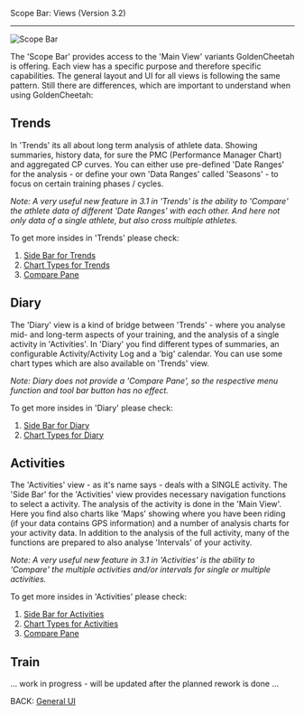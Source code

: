 Scope Bar: Views (Version 3.2)
***

![Scope Bar](https://raw.githubusercontent.com/GoldenCheetah/GoldenCheetah/master/doc/wiki/ScopeBar_Views.jpg)

The 'Scope Bar' provides access to the 'Main View' variants GoldenCheetah is offering. Each view has a specific purpose and therefore specific capabilities. The general layout and UI for all views is following the same pattern. Still there are differences, which are important to understand when using GoldenCheetah:

## Trends

In 'Trends' its all about long term analysis of athlete data. Showing summaries, history data, for sure the PMC (Performance Manager Chart) and aggregated CP curves. You can either use pre-defined 'Date Ranges' for the analysis - or define your own 'Data Ranges' called 'Seasons' - to focus on certain training phases / cycles.

_Note: A very useful new feature in 3.1 in 'Trends' is the ability to 'Compare' the athlete data of different 'Date Ranges' with each other. And here not only data of a single athlete, but also cross multiple athletes._

To get more insides in 'Trends' please check:

1. [Side Bar for Trends](https://github.com/GoldenCheetah/GoldenCheetah/wiki/UG_Side-Bar_Trends-view)
2. [Chart Types for Trends](https://github.com/GoldenCheetah/GoldenCheetah/wiki/UG_ChartTypes_Trends)
3. [Compare Pane](https://github.com/GoldenCheetah/GoldenCheetah/wiki/UG_Compare-Pane_General)

## Diary

The 'Diary' view is a kind of bridge between 'Trends' - where you analyse mid- and long-term aspects of your training, and the analysis of a single activity in 'Activities'. In 'Diary' you find different types of summaries, an configurable Activity/Activity Log and a 'big' calendar. You can use some chart types which are also available on 'Trends' view.

_Note: Diary does not provide a 'Compare Pane', so the respective menu function and tool bar button has no effect._

To get more insides in 'Diary' please check:

1. [Side Bar for Diary](https://github.com/GoldenCheetah/GoldenCheetah/wiki/UG_Side-Bar_Diary-view)
2. [Chart Types for Diary](https://github.com/GoldenCheetah/GoldenCheetah/wiki/UG_ChartTypes_Diary)

## Activities

The 'Activities' view - as it's name says - deals with a SINGLE activity. The 'Side Bar' for the 'Activities' view provides necessary navigation functions to select a activity. The analysis of the activity is done in the 'Main View'. Here you find also charts like 'Maps' showing where you have been riding (if your data contains GPS information) and a number of analysis charts for your activity data. In addition to the analysis of the full activity, many of the functions are prepared to also analyse 'Intervals' of your activity. 

_Note: A very useful new feature in 3.1 in 'Activities' is the ability to 'Compare' the multiple activities and/or intervals for single or multiple activities._

To get more insides in 'Activities' please check:

1. [Side Bar for Activities](https://github.com/GoldenCheetah/GoldenCheetah/wiki/UG_Side-Bar_Activities-view)
2. [Chart Types for Activities](https://github.com/GoldenCheetah/GoldenCheetah/wiki/UG_ChartTypes_Activities)
3. [Compare Pane](https://github.com/GoldenCheetah/GoldenCheetah/wiki/UG_Compare-Pane_General)

## Train

... work in progress - will be updated after the planned rework is done ...

BACK: [General UI](https://github.com/GoldenCheetah/GoldenCheetah/wiki/UG_General_UI-Layout-and-terminology)